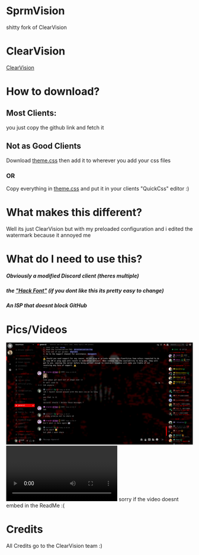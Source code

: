 # SprmVision
shitty fork of ClearVision
# ClearVision
[ClearVision](https://github.com/ClearVision/ClearVision-v6)
# How to download? 
## Most Clients:
you just copy the github link and fetch it 
## Not as Good Clients
Download [theme.css](https://raw.githubusercontent.com/sprmcell/SprmVision/main/theme.css) then add it to wherever you add your css files
### OR
Copy everything in [theme.css](https://raw.githubusercontent.com/sprmcell/SprmVision/main/theme.css) and put it in your clients "QuickCss" editor :) 
# What makes this different? 
Well its just ClearVision but with my preloaded configuration and i edited the watermark because it annoyed me
# What do I need to use this?
##### Obviously a modified Discord client (theres multiple) 
##### the ["Hack Font"](https://github.com/source-foundry/Hack) (if you dont like this its pretty easy to change)
##### An ISP that doesnt block GitHub 
# Pics/Videos
![hi](https://github.com/sprmcell/SprmVision/blob/main/media/SprmVision.png?raw=true)
![ily](https://raw.githubusercontent.com/sprmcell/SprmVision/main/media/2023-05-12%2003-01-11.mp4)
sorry if the video doesnt embed in the ReadMe :( 
# Credits
All Credits go to the ClearVision team :) 
